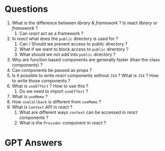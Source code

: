 # Questions
1. What is the difference between *library* & *framework* ? Is react *library* or *framework* ?
	1. Can *react* act as a framework ?
2. In *react* what does the `public` directory is used for ?
	1. Can / Should we prevent access to public directory ?
	2. What if we want to block access to `public` directory ?
	3. What should we not add into `public` directory ?
3. Why are function based components are generally faster (than the class components) ?
4. Can components be passed as props ?
5. Is it possible to write *react* components without `JSX` ? What is `JSX` ? How to write those components ?
6. What is `useEffect` ? How to use this ?
	1. Do we need to import `useEffect` ? 
7. What is `useMemo` ? 
8. How `useCallback` is different from `useMemo` ?
9. What is `Context` API in *react* ?
	1. What are different ways `context` can be accessed in *react* components ?
	2. What is the `Provider` component in *react* ?

# GPT Answers
